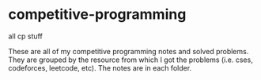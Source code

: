 # competitive-programming
all cp stuff

These are all of my competitive programming notes and solved problems. They are grouped by the resource from which I got the problems (i.e. cses, codeforces, leetcode, etc). The notes are in each folder.
